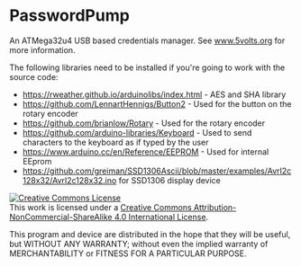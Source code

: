 # PasswordPump
An ATMega32u4 USB based credentials manager.  See www.5volts.org for more information.

The following libraries need to be installed if you're going to work with the source code:

  - https://rweather.github.io/arduinolibs/index.html - AES and SHA library
  - https://github.com/LennartHennigs/Button2 - Used for the button on the 
    rotary encoder
  - https://github.com/brianlow/Rotary - Used for the rotary encoder
  - https://github.com/arduino-libraries/Keyboard - Used to send characters to 
    the keyboard as if typed by the user
  - https://www.arduino.cc/en/Reference/EEPROM - Used for internal EEprom
  - https://github.com/greiman/SSD1306Ascii/blob/master/examples/AvrI2c128x32/AvrI2c128x32.ino
    for SSD1306 display device

<a rel="license" href="http://creativecommons.org/licenses/by-nc-sa/4.0/"><img alt="Creative Commons License" style="border-width:0" src="https://i.creativecommons.org/l/by-nc-sa/4.0/88x31.png" /></a><br />This work is licensed under a <a rel="license" href="http://creativecommons.org/licenses/by-nc-sa/4.0/">Creative Commons Attribution-NonCommercial-ShareAlike 4.0 International License</a>.

This program and device are distributed in the hope that they will be 
useful, but WITHOUT ANY WARRANTY; without even the implied warranty 
of MERCHANTABILITY or FITNESS FOR A PARTICULAR PURPOSE.
